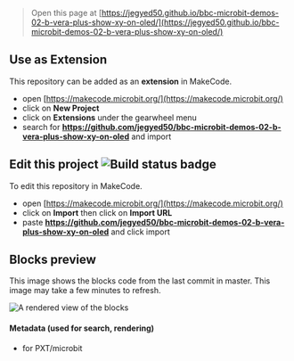 
> Open this page at [https://jegyed50.github.io/bbc-microbit-demos-02-b-vera-plus-show-xy-on-oled/](https://jegyed50.github.io/bbc-microbit-demos-02-b-vera-plus-show-xy-on-oled/)

## Use as Extension

This repository can be added as an **extension** in MakeCode.

* open [https://makecode.microbit.org/](https://makecode.microbit.org/)
* click on **New Project**
* click on **Extensions** under the gearwheel menu
* search for **https://github.com/jegyed50/bbc-microbit-demos-02-b-vera-plus-show-xy-on-oled** and import

## Edit this project ![Build status badge](https://github.com/jegyed50/bbc-microbit-demos-02-b-vera-plus-show-xy-on-oled/workflows/MakeCode/badge.svg)

To edit this repository in MakeCode.

* open [https://makecode.microbit.org/](https://makecode.microbit.org/)
* click on **Import** then click on **Import URL**
* paste **https://github.com/jegyed50/bbc-microbit-demos-02-b-vera-plus-show-xy-on-oled** and click import

## Blocks preview

This image shows the blocks code from the last commit in master.
This image may take a few minutes to refresh.

![A rendered view of the blocks](https://github.com/jegyed50/bbc-microbit-demos-02-b-vera-plus-show-xy-on-oled/raw/master/.github/makecode/blocks.png)

#### Metadata (used for search, rendering)

* for PXT/microbit
<script src="https://makecode.com/gh-pages-embed.js"></script><script>makeCodeRender("{{ site.makecode.home_url }}", "{{ site.github.owner_name }}/{{ site.github.repository_name }}");</script>
